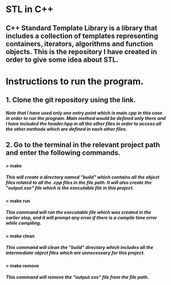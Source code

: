 # STL in C++

## C++ Standard Template Library is a library that includes a collection of templates representing containers, iterators, algorithms and function objects. This is the repository I have created in order to give some idea about STL.


# Instructions to run the program.

## 1. Clone the git repository using the link.

##### Note that I have used only one entry point which is main.cpp in this case in order to run the program. Main method would be defined only there and I have included the header.hpp in all the other files in order to access all the other methods which are defined in each other files.
## 2. Go to the terminal in the relevant project path and enter the following commands.

#### > make

##### This will create a directory named "build" which contains all the object files related to all the .cpp files in the file path. It will also create the "output.exe" file which is the executable file in this project.

#### > make run

##### This command will run the executable file which was created in the earlier step, and it will prompt any error if there is a compile time error while compiling.

#### > make clean

##### This command will clean the "build" directory which includes all the intermediate object files which are unnecessary for this project.

#### > make remove 

##### This command will remove the "output.exe" file from the file path.